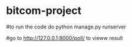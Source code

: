 # bitcom-project
#to run the code do
python manage.py runserver

#go to http://127.0.0.1:8000/poll/ to vieww result
